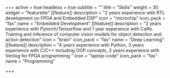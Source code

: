 +++
active = true
headless = true
subtitle = ""
title = "Skills"
weight = 30
widget = "featurette"
[[feature]]
description = "2 years experience with RTL development on FPGA and Embedded DSP"
icon = "microchip"
icon_pack = "fas"
name = "Embedded Development"
[[feature]]
description = "2 years experience with Pytorch/Tensorflow and 1 year experience with Caffe. Training and inference of computer vision models for object detection and action detection"
icon = "brain"
icon_pack = "fas"
name = "Deep Learning"
[[feature]]
description = "4 years experience with Python, 3 years experience with C/C++ including OOP concepts, 2 years experience with Verilog for FPGA programming "
icon = "laptop-code"
icon_pack = "fas"
name = "Programming"

+++
